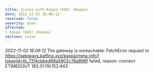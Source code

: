 ```yaml
---
title: Issues with Kaspa (KAS) [Kaspa]
date: 2022-11-02 16:06:12
resolved: false
severity: down
affected:
- Kaspa (KAS) [Kaspa]
section: issue
---
```


*2022-11-02 16:06:12* The gateway is unreachable: FetchError request to https://gateways.kaffinp.xyz/kaspa/meta-info?tokenId=tti_72f4cbbed88a5902c78a896f failed, reason: connect ETIMEDOUT 193.31.116.152:443